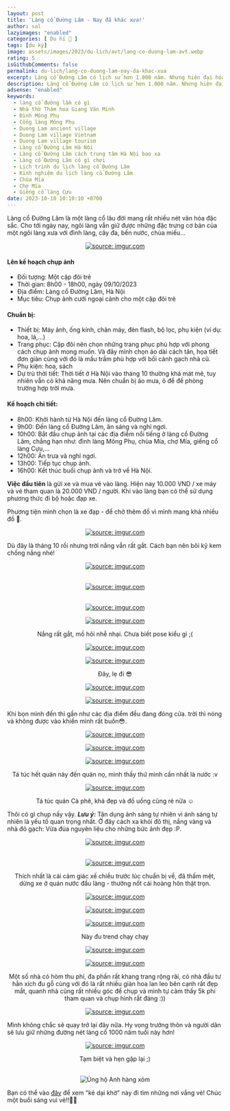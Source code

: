 ```yaml
---
layout: post
title: 'Làng cổ Đường Lâm - Nay đã khác xưa!'
author: sal
lazyimages: "enabled"
categories: [ Du hí 🛫 ]
tags: [du ký]
image: assets/images/2023/du-lich/avt/lang-co-duong-lam-avt.webp
rating: 5
isGithubComments: false
permalink: du-lich/lang-co-duong-lam-nay-da-khac-xua
excerpt: Làng cổ Đường Lâm có lịch sử hơn 1.000 năm. Nhưng hiện đại hóa đã gây ra thách thức và ảnh hưởng tiêu cực đến làng. Một số ngôi nhà cổ đã bị phá bỏ để xây dựng nhà cao tầng và nét văn hóa truyền thống đang dần biến mất.
description: Làng cổ Đường Lâm có lịch sử hơn 1.000 năm. Nhưng hiện đại hóa đã gây ra thách thức và ảnh hưởng tiêu cực đến làng. Một số ngôi nhà cổ đã bị phá bỏ để xây dựng nhà cao tầng và nét văn hóa truyền thống đang dần biến mất.
adsense: "enabled"
keywords:
  - làng cổ đường lầm có gì
  - Nhà thờ Thám hoa Giang Văn Minh
  - Đình Mông Phụ
  - Cổng làng Mông Phụ
  - Duong Lam ancient village
  - Duong Lam village Vietnam
  - Duong Lam village tourism
  - Làng cổ Đường Lâm Hà Nội
  - Làng cổ Đường Lâm cách trung tâm Hà Nội bao xa
  - Làng cổ Đường Lâm có gì chơi
  - Lịch trình du lịch làng cổ Đường Lâm
  - Kinh nghiệm du lịch làng cổ Đường Lâm
  - Chùa Mía
  - Chợ Mía
  - Giếng cổ làng Cựu
date: 2023-10-10 10:10:10 +0700
---
```


Làng cổ Đường Lâm là một làng cổ lâu đời mang rất nhiều nét văn hóa đặc sắc. Cho tới ngày nay, ngôi làng vẫn giữ được những đặc trưng cơ bản của một ngôi làng xưa với đình làng, cây đa, bến nước, chùa miếu...

<div class="content" style="text-align:center; ">
<a href="https://imgur.com/dpuP5FM"><img src="https://i.imgur.com/dpuP5FM.jpg" title="source: imgur.com" /></a>
</div>

#### Lên kế hoạch chụp ảnh

* Đối tượng: Một cặp đôi trẻ
* Thời gian: 8h00 - 18h00, ngày 09/10/2023
* Địa điểm: Làng cổ Đường Lâm, Hà Nội
* Mục tiêu: Chụp ảnh cưới ngoại cảnh cho một cặp đôi trẻ

#### Chuẩn bị:

* Thiết bị: Máy ảnh, ống kính, chân máy, đèn flash, bộ lọc, phụ kiện (ví dụ: hoa, lá,...)
* Trang phục: Cặp đôi nên chọn những trang phục phù hợp với phong cách chụp ảnh mong muốn. Và đây mình chọn áo dài cách tân, họa tiết đơn giản cùng với đó là mầu trầm phù hợp với bối cảnh gạch nhà cũ.
* Phụ kiện: hoa, sách
* Dự trù thời tiết: Thời tiết ở Hà Nội vào tháng 10 thường khá mát mẻ, tuy nhiên vẫn có khả năng mưa. Nên chuẩn bị áo mưa, ô để đề phòng trường hợp trời mưa.

#### Kế hoạch chi tiết:

* 8h00: Khởi hành từ Hà Nội đến làng cổ Đường Lâm.
* 9h00: Đến làng cổ Đường Lâm, ăn sáng và nghỉ ngơi.
* 10h00: Bắt đầu chụp ảnh tại các địa điểm nổi tiếng ở làng cổ Đường Lâm, chẳng hạn như: đình làng Mông Phụ, chùa Mía, chợ Mía, giếng cổ làng Cựu,...
* 12h00: Ăn trưa và nghỉ ngơi.
* 13h00: Tiếp tục chụp ảnh.
* 16h00: Kết thúc buổi chụp ảnh và trở về Hà Nội.

**Việc đầu tiên** là gửi xe và mua vé vào làng. Hiện nay 10.000 VND / xe máy và vé tham quan là 20.000 VND / người. Khi vào làng bạn có thể sử dụng phương thức đi bộ hoặc đạp xe.

Phương tiện mình chọn là xe đạp - để chở thêm đồ vì mình mang khá nhiều đồ 💼.

<div class="content" style="text-align:center; ">
<a href="https://imgur.com/AM5luCO"><img src="https://i.imgur.com/AM5luCO.jpg" title="source: imgur.com" /></a>
</div>

Dù đây là tháng 10 rồi nhưng trời nắng vẫn rất gắt. Cách bạn nên bôi kỹ kem chống nắng nhé!

<div class="content" style="text-align:center; ">
<a href="https://imgur.com/A0yjhma"><img src="https://i.imgur.com/A0yjhma.jpg" title="source: imgur.com" /></a><br><p></p><br>
<a href="https://imgur.com/A6VRVMm"><img src="https://i.imgur.com/A6VRVMm.jpg" title="source: imgur.com" /></a><br><p></p><br><a href="https://imgur.com/UvMl0eo"><img src="https://i.imgur.com/UvMl0eo.jpg" title="source: imgur.com" /></a><br><p></p>
<a href="https://imgur.com/AYUL0Db"><img src="https://i.imgur.com/AYUL0Db.jpg" title="source: imgur.com" /></a><br><p>Nắng rất gắt, mồ hôi nhễ nhại. Chưa biết pose kiểu gì ;( </p><a href="https://imgur.com/BWVw46B"><img src="https://i.imgur.com/BWVw46B.jpg" title="source: imgur.com" /></a><br><p></p>
<a href="https://imgur.com/1g0VE4C"><img src="https://i.imgur.com/1g0VE4C.jpg" title="source: imgur.com" /></a><br><p>Đây, lẹ đi 😎</p>
<a href="https://imgur.com/c4Ipfaq"><img src="https://i.imgur.com/c4Ipfaq.jpg" title="source: imgur.com" /></a><br><p></p><a href="https://imgur.com/wwsEWCs"><img src="https://i.imgur.com/wwsEWCs.png" title="source: imgur.com" /></a>
</div>

Khi bọn mình đến thì gần như các địa điểm đều đang đóng cửa. trời thì nóng và không được vào khiến mình rất buồn😳.

<div class="content" style="text-align:center; ">
<a href="https://imgur.com/kgK65Is"><img src="https://i.imgur.com/kgK65Is.jpg" title="source: imgur.com" /></a><br><p></p><a href="https://imgur.com/590ZyXQ"><img src="https://i.imgur.com/590ZyXQ.jpg" title="source: imgur.com" /></a><br><p></p><a href="https://imgur.com/Fsh9SUQ"><img src="https://i.imgur.com/Fsh9SUQ.jpg" title="source: imgur.com" /></a><br><p>Tá túc hết quán này đến quán nọ, mình thấy thứ mình cần nhất là nước :v</p><a href="https://imgur.com/rt8YiCa"><img src="https://i.imgur.com/rt8YiCa.jpg" title="source: imgur.com" /></a><br><p>Tá túc quán Cà phê, khá đẹp và đồ uống cũng rẻ nữa ☺️ </p></div>

Thôi có gì chụp nấy vậy. ***Lưu ý:*** Tận dụng ánh sáng tự nhiên vì ánh sáng tự nhiên là yếu tố quan trọng nhất. Ở đây cách xa khói đô thị, nắng vàng và nhà đỏ gạch: Vừa đủa nguyên liệu cho những bức ảnh đẹp :P.

<div class="content" style="text-align:center; ">
<a href="https://imgur.com/KHFOn8b"><img src="https://i.imgur.com/KHFOn8b.jpg" title="source: imgur.com" /></a><br><p></p><br>
<a href="https://imgur.com/glrfhiO"><img src="https://i.imgur.com/glrfhiO.jpg" title="source: imgur.com" /></a><br><p>Thích nhất là cái cảm giác xế chiều trước lúc chuẩn bị về, đã thấm mệt, dừng xe ở quán nước đầu làng - thưởng nốt cái hoàng hôn thật trọn.</p><a href="https://imgur.com/eTuYk81"><img src="https://i.imgur.com/eTuYk81.jpg" title="source: imgur.com" /></a><br><p></p>
<a href="https://imgur.com/GRkGfb5"><img src="https://i.imgur.com/GRkGfb5.jpg" title="source: imgur.com" /></a><br><p></p><a href="https://imgur.com/G20xjgK"><img src="https://i.imgur.com/G20xjgK.png" title="source: imgur.com" /></a><br><p>Này đu trend chạy chạy</p>
<a href="https://imgur.com/eTuYk81"><img src="https://i.imgur.com/eTuYk81.jpg" title="source: imgur.com" /></a><br><p></p><a href="https://imgur.com/eH17hQ5"><img src="https://i.imgur.com/eH17hQ5.jpg" title="source: imgur.com" /></a><br><p>Một số nhà có hòm thu phí, đa phần rất khang trang rộng rãi, có nhà đầu tư hẳn xích đu gỗ cùng với đó là  rất nhiều giàn hoa lan leo bên cạnh rất đẹp mắt, quanh nhà cũng rất nhiều góc để chụp và mình tự cảm thấy 5k phí tham quan và chụp hình rất đáng :))</p>
<a href="https://imgur.com/M6Eroln"><img src="https://i.imgur.com/M6Eroln.jpg" title="source: imgur.com" /></a>
</div>

Mình không chắc sẽ quay trở lại đây nữa. Hy vọng trưởng thôn và người dân sẽ lưu giữ những đường nét làng cổ 1000 năm tuổi này hơn!

<div class="content" style="text-align:center; ">
<a href="https://imgur.com/Z1nm0Gj"><img src="https://i.imgur.com/Z1nm0Gj.jpg" title="source: imgur.com" /></a><br><p>Tạm biệt và hẹn gặp lại ;)</p><br></div>


<div class="content" style="text-align:center; ">
<img data-src="../../assets/images/ngam/cat_doantion.webp" alt="Ủng hộ Anh hàng xóm" title="Ủng hộ tôi" class="blur-up lazyload img-thumb lazyimg ten-lop-ban-tu-dat" id="image-hover"/>
</div>

Bạn có thể vào <a href="https://www.facebook.com/media/set/?vanity=nntatlu&set=a.2574616576014311" target="_blank" class="item-link item-content link external" id="facebook" onclick='getHrefOnclickAndRedirectWithLink(event)'>đây</a> để xem "kẻ dại khờ" này đi tìm những nơi vắng vẻ! Chúc một buổi sáng vui vẻ!!👨‍🚀

<script>
var root_url=window.location.origin;function getHrefOnclickAndRedirectWithLink(t){t.preventDefault();t=t.currentTarget.getAttribute("href");window.location=[root_url,"/redirect?url=",encodeURIComponent(t)].join("")}
</script>

<style>
.box{display:flex;align-items:center;justify-content:center;background:#aaa;margin:20px 0;width:100%;min-height:200px;border:2px #ccc solid;color:#fff}.row{display:flex;flex-wrap:wrap;padding:0 4px}.column{flex:25%;max-width:25%;padding:0 4px}.column img{margin-top:8px;vertical-align:middle;width:100%}@media screen and (max-width: 800px){.column{flex:50%;max-width:50%}}@media screen and (max-width: 600px){.column{flex:100%;max-width:100%}}video{max-width:100%;height:auto}
</style>

